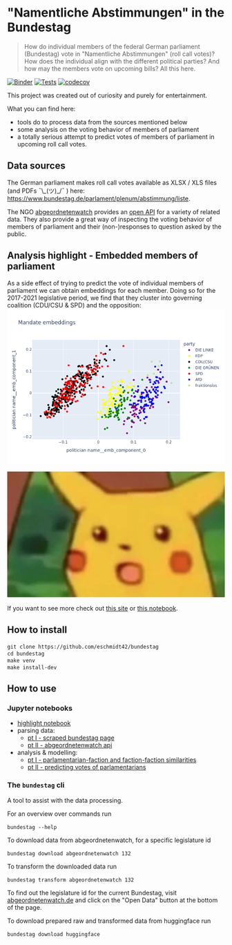 # "Namentliche Abstimmungen"  in the Bundestag

> How do individual members of the federal German parliament (Bundestag) vote in "Namentliche Abstimmungen" (roll call votes)? How does the individual align with the different political parties? And how may the members vote on upcoming bills? All this here.

[![Binder](https://mybinder.org/badge_logo.svg)](https://mybinder.org/v2/gh/eschmidt42/bundestag/HEAD?labpath=docs%2Fanalysis-highlights.ipynb)
[![Tests](https://github.com/eschmidt42/bundestag/actions/workflows/ci.yml/badge.svg)](https://github.com/eschmidt42/bundestag/actions/workflows/ci.yml)
[![codecov](https://codecov.io/gh/eschmidt42/bundestag/branch/main/graph/badge.svg?token=SIZEIVYX66)](https://codecov.io/gh/eschmidt42/bundestag)

This project was created out of curiosity and purely for entertainment.

What you can find here:

* tools do to process data from the sources mentioned below
* some analysis on the voting behavior of members of parliament
* a totally serious attempt to predict votes of members of parliament in upcoming roll call votes.

## Data sources

The German parliament makes roll call votes available as XLSX / XLS files (and PDFs ¯\\\_(ツ)\_/¯ ) here: https://www.bundestag.de/parlament/plenum/abstimmung/liste.

The NGO [abgeordnetenwatch](https://www.abgeordnetenwatch.de/) provides an [open API](https://www.abgeordnetenwatch.de/api) for a variety of related data. They also provide a great way of inspecting the voting behavior of members of parliament and their (non-)responses to question asked by the public.

## Analysis highlight - Embedded members of parliament

As a side effect of trying to predict the vote of individual members of parliament we can obtain embeddings for each member. Doing so for the 2017-2021 legislative period, we find that they cluster into governing coalition (CDU/CSU & SPD) and the opposition:
![](docs/images/mandate_embeddings.png)

![](docs/images/surprised-pikachu.png)

If you want to see more check out [this site](docs/analysis-highlights.md) or [this notebook](docs/analysis-highlights.ipynb).

## How to install

```shell
git clone https://github.com/eschmidt42/bundestag
cd bundestag
make venv
make install-dev
```

## How to use

### Jupyter notebooks

* [highlight notebook](docs/analysis-highlights.ipynb)
* parsing data:
    * [pt I - scraped bundestag page](nbs/00_html_parsing.ipynb)
    * [pt II - abgeordnetenwatch api](nbs/03_abgeordnetenwatch_data.ipynb)
* analysis & modelling:
    * [pt I - parlamentarian-faction and faction-faction similarities](nbs/01_similarities.ipynb)
    * [pt II - predicting votes of parlamentarians](nbs/05_predicting_votes.ipynb)

### The `bundestag` cli

A tool to assist with the data processing.

For an overview over commands run
```shell
bundestag --help
```

To download data from abgeordnetenwatch, for a specific legislature id
```shell
bundestag download abgeordnetenwatch 132
```

To transform the downloaded data run
```shell
bundestag transform abgeordnetenwatch 132
```

To find out the legislature id for the current Bundestag, visit [abgeordnetenwatch.de](https://www.abgeordnetenwatch.de/bundestag) and click on the "Open Data" button at the bottom of the page.

To download prepared raw and transformed data from huggingface run
```shell
bundestag download huggingface
```

